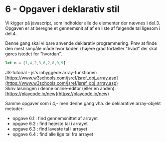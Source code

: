 # 6 - Opgaver i deklarativ stil

Vi kigger på javascript, som indholder alle de elementer der nævnes i del.3.
Opgaven er at beregne et gennemsnit af af en liste af følgende tal ligesom i del.4.

Denne gang skal vi bare anvende deklarativ programmering.
Prøv at finde den mest simpåle måde hvor koden i højere grad fortæller "hvad" der skal gøres istedet for "hvordan".

```js
let n = [1,4,2,3,6,2,8,0,9]
```

JS-tutorial - js's inbyggede array-funktioner:[https://www.w3schools.com/jsref/jsref_obj_array.asp](https://www.w3schools.com/jsref/jsref_obj_array.asp)    
Skriv løsningen i denne online-editor (eller en anden): [https://playcode.io/new](https://playcode.io/new)

Samme opgaver som i 4,- men denne gang vha. de deklarative array-objekt metoder:
- opgave 6.1 : find gennemsnittet af arrayet
- opgave 6.2 : find højeste tal i arrayet
- opgave 6.3 : find laveste tal i arrayet
- opgave 6.4 : find alle lige tal fra arrayet
